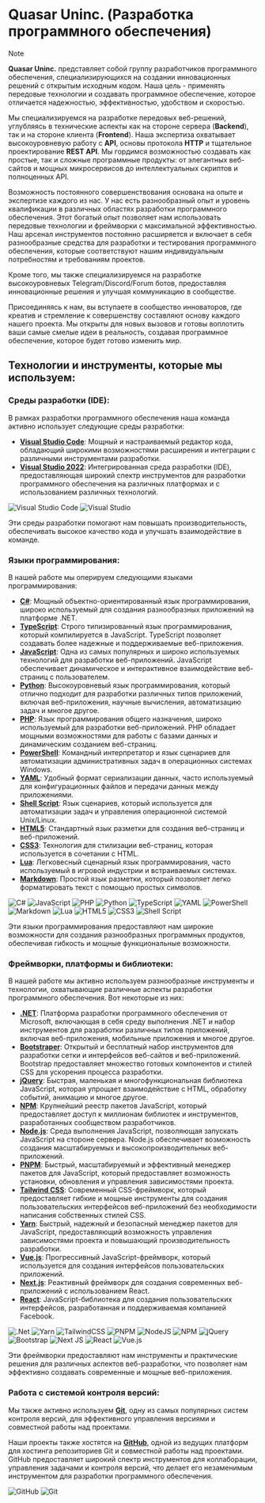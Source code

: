 # Quasar Uninc. (Разработка программного обеспечения)

> [!NOTE] 
> **Quasar Uninc.** представляет собой группу разработчиков программного обеспечения, специализирующихся на создании инновационных решений с открытым исходным кодом. Наша цель - применять передовые технологии и создавать программное обеспечение, которое отличается надежностью, эффективностью, удобством и скоростью.

Мы специализируемся на разработке передовых веб-решений, углубляясь в технические аспекты как на стороне сервера (**Backend**), так и на стороне клиента (**Frontend**). Наша экспертиза охватывает высокоуровневую работу с **API**, основы протокола **HTTP** и тщательное проектирование **REST API**. Мы гордимся возможностью создавать как простые, так и сложные программные продукты: от элегантных веб-сайтов и мощных микросервисов до интеллектуальных скриптов и полноценных API.

Возможность постоянного совершенствования основана на опыте и экспертизе каждого из нас. У нас есть разнообразный опыт и уровень квалификации в различных областях разработки программного обеспечения. Этот богатый опыт позволяет нам использовать передовые технологии и фреймворки с максимальной эффективностью. Наш арсенал инструментов постоянно расширяется и включает в себя разнообразные средства для разработки и тестирования программного обеспечения, которые соответствуют нашим индивидуальным потребностям и требованиям проектов.

Кроме того, мы также специализируемся на разработке высокоуровневых Telegram/Discord/Forum ботов, предоставляя инновационные решения и улучшая коммуникацию в сообществе.

Присоединяясь к нам, вы вступаете в сообщество инноваторов, где креатив и стремление к совершенству составляют основу каждого нашего проекта. Мы открыты для новых вызовов и готовы воплотить ваши самые смелые идеи в реальность, создавая программное обеспечение, которое будет готово изменить мир.

## Технологии и инструменты, которые мы используем:

### Среды разработки (IDE):
В рамках разработки программного обеспечения наша команда активно использует следующие среды разработки:

- [**Visual Studio Code**](https://code.visualstudio.com/): Мощный и настраиваемый редактор кода, обладающий широкими возможностями расширения и интеграции с различными инструментами разработки.
- [**Visual Studio 2022**](https://visualstudio.microsoft.com/vs/): Интегрированная среда разработки (IDE), предоставляющая широкий спектр инструментов для разработки программного обеспечения на различных платформах и с использованием различных технологий.

![Visual Studio Code](https://img.shields.io/badge/Visual%20Studio%20Code-0078d7.svg?style=for-the-badge&logo=visual-studio-code&logoColor=white)
![Visual Studio](https://img.shields.io/badge/Visual%20Studio-5C2D91.svg?style=for-the-badge&logo=visual-studio&logoColor=white)

Эти среды разработки помогают нам повышать производительность, обеспечивать высокое качество кода и улучшать взаимодействие в команде.

### Языки программирования:
В нашей работе мы оперируем следующими языками программирования:

- [**C#**](https://docs.microsoft.com/en-us/dotnet/csharp/): Мощный объектно-ориентированный язык программирования, широко используемый для создания разнообразных приложений на платформе .NET.
- [**TypeScript**](https://www.typescriptlang.org/): Строго типизированный язык программирования, который компилируется в JavaScript. TypeScript позволяет создавать более надежные и поддерживаемые веб-приложения.
- [**JavaScript**](https://developer.mozilla.org/en-US/docs/Web/JavaScript): Одна из самых популярных и широко используемых технологий для разработки веб-приложений. JavaScript обеспечивает динамическое и интерактивное взаимодействие веб-страниц с пользователем.
- [**Python**](https://www.python.org/): Высокоуровневый язык программирования, который отлично подходит для разработки различных типов приложений, включая веб-приложения, научные вычисления, автоматизацию задач и многое другое.
- [**PHP**](https://www.php.net/): Язык программирования общего назначения, широко используемый для разработки веб-приложений. PHP обладает мощными возможностями для работы с базами данных и динамическим созданием веб-страниц.
- [**PowerShell**](https://docs.microsoft.com/en-us/powershell/): Командный интерпретатор и язык сценариев для автоматизации административных задач в операционных системах Windows.
- [**YAML**](https://yaml.org/): Удобный формат сериализации данных, часто используемый для конфигурационных файлов и передачи данных между приложениями.
- [**Shell Script**](https://www.tldp.org/LDP/Bash-Beginners-Guide/html/index.html): Язык сценариев, который используется для автоматизации задач и управления операционной системой Unix/Linux.
- [**HTML5**](https://developer.mozilla.org/en-US/docs/Web/Guide/HTML/HTML5): Стандартный язык разметки для создания веб-страниц и веб-приложений.
- [**CSS3**](https://developer.mozilla.org/en-US/docs/Web/CSS): Технология для стилизации веб-страниц, которая используется в сочетании с HTML.
- [**Lua**](https://www.lua.org/): Легковесный сценарный язык программирования, часто используемый в игровой индустрии и встраиваемых системах.
- [**Markdown**](https://www.markdownguide.org/): Простой язык разметки, который позволяет легко форматировать текст с помощью простых символов.

![C#](https://img.shields.io/badge/c%23-%23239120.svg?style=for-the-badge&logo=csharp&logoColor=white)
![JavaScript](https://img.shields.io/badge/javascript-%23323330.svg?style=for-the-badge&logo=javascript&logoColor=%23F7DF1E)
![PHP](https://img.shields.io/badge/php-%23777BB4.svg?style=for-the-badge&logo=php&logoColor=white)
![Python](https://img.shields.io/badge/python-3670A0?style=for-the-badge&logo=python&logoColor=ffdd54)
![TypeScript](https://img.shields.io/badge/typescript-%23007ACC.svg?style=for-the-badge&logo=typescript&logoColor=white)
![YAML](https://img.shields.io/badge/yaml-%23ffffff.svg?style=for-the-badge&logo=yaml&logoColor=151515)
![PowerShell](https://img.shields.io/badge/PowerShell-%235391FE.svg?style=for-the-badge&logo=powershell&logoColor=white)
![Markdown](https://img.shields.io/badge/markdown-%23000000.svg?style=for-the-badge&logo=markdown&logoColor=white)
![Lua](https://img.shields.io/badge/lua-%232C2D72.svg?style=for-the-badge&logo=lua&logoColor=white)
![HTML5](https://img.shields.io/badge/html5-%23E34F26.svg?style=for-the-badge&logo=html5&logoColor=white)
![CSS3](https://img.shields.io/badge/css3-%231572B6.svg?style=for-the-badge&logo=css3&logoColor=white)
![Shell Script](https://img.shields.io/badge/shell_script-%23121011.svg?style=for-the-badge&logo=gnu-bash&logoColor=white)

Эти языки программирования предоставляют нам широкие возможности для создания разнообразных программных продуктов, обеспечивая гибкость и мощные функциональные возможности.

### Фреймворки, платформы и библиотеки:
В нашей работе мы активно используем разнообразные инструменты и технологии, охватывающие различные аспекты разработки программного обеспечения. Вот некоторые из них:

- [**.NET**](https://dotnet.microsoft.com/): Платформа разработки программного обеспечения от Microsoft, включающая в себя среду выполнения .NET и набор инструментов для разработки различных типов приложений, включая веб-приложения, мобильные приложения и многое другое.
- [**Bootstraper**](https://getbootstrap.com/): Открытый и бесплатный набор инструментов для разработки сетки и интерфейсов веб-сайтов и веб-приложений. Bootstrap предоставляет множество готовых компонентов и стилей CSS для ускорения процесса разработки.
- [**jQuery**](https://jquery.com/): Быстрая, маленькая и многофункциональная библиотека JavaScript, которая упрощает взаимодействие с HTML, обработку событий, анимацию и многое другое.
- [**NPM**](https://www.npmjs.com/): Крупнейший реестр пакетов JavaScript, который предоставляет доступ к миллионам библиотек и инструментов, разработанных сообществом разработчиков.
- [**Node.js**](https://nodejs.org/): Среда выполнения JavaScript, позволяющая запускать JavaScript на стороне сервера. Node.js обеспечивает возможность создания масштабируемых и высокопроизводительных веб-приложений.
- [**PNPM**](https://pnpm.io/): Быстрый, масштабируемый и эффективный менеджер пакетов для JavaScript, который предоставляет возможность установки, обновления и управления зависимостями проекта.
- [**Tailwind CSS**](https://tailwindcss.com/): Современный CSS-фреймворк, который предоставляет гибкие и мощные инструменты для создания пользовательских интерфейсов веб-приложений без необходимости написания собственных стилей CSS.
- [**Yarn**](https://yarnpkg.com/): Быстрый, надежный и безопасный менеджер пакетов для JavaScript, предоставляющий возможность управления зависимостями проекта и повышающий производительность разработки.
- [**Vue.js**](https://vuejs.org/): Прогрессивный JavaScript-фреймворк, который используется для создания интерфейсов пользовательских приложений.
- [**Next.js**](https://nextjs.org/): Реактивный фреймворк для создания современных веб-приложений с использованием React.
- [**React**](https://reactjs.org/): JavaScript-библиотека для создания пользовательских интерфейсов, разработанная и поддерживаемая компанией Facebook.

![.Net](https://img.shields.io/badge/.NET-5C2D91?style=for-the-badge&logo=.net&logoColor=white)
![Yarn](https://img.shields.io/badge/yarn-%232C8EBB.svg?style=for-the-badge&logo=yarn&logoColor=white)
![TailwindCSS](https://img.shields.io/badge/tailwindcss-%2338B2AC.svg?style=for-the-badge&logo=tailwind-css&logoColor=white)
![PNPM](https://img.shields.io/badge/pnpm-%234a4a4a.svg?style=for-the-badge&logo=pnpm&logoColor=f69220)
![NodeJS](https://img.shields.io/badge/node.js-6DA55F?style=for-the-badge&logo=node.js&logoColor=white)
![NPM](https://img.shields.io/badge/NPM-%23CB3837.svg?style=for-the-badge&logo=npm&logoColor=white)
![jQuery](https://img.shields.io/badge/jquery-%230769AD.svg?style=for-the-badge&logo=jquery&logoColor=white)
![Bootstrap](https://img.shields.io/badge/bootstrap-%238511FA.svg?style=for-the-badge&logo=bootstrap&logoColor=white)
![Next JS](https://img.shields.io/badge/Next-black?style=for-the-badge&logo=next.js&logoColor=white)
![React](https://img.shields.io/badge/react-%2320232a.svg?style=for-the-badge&logo=react&logoColor=%2361DAFB)
![Vue.js](https://img.shields.io/badge/vuejs-%2335495e.svg?style=for-the-badge&logo=vuedotjs&logoColor=%234FC08D)

Эти фреймворки предоставляют нам инструменты и практические решения для различных аспектов веб-разработки, что позволяет нам эффективно создавать современные и мощные веб-приложения.

### Работа с системой контроля версий:
Мы также активно используем [**Git**](https://git-scm.com/), одну из самых популярных систем контроля версий, для эффективного управления версиями и совместной работы над проектами.

Наши проекты также хостятся на [**GitHub**](https://github.com/), одной из ведущих платформ для хостинга репозиториев Git и совместной работы над проектами. GitHub предоставляет широкий спектр инструментов для коллаборации, управления задачами и контроля версий, что делает его незаменимым инструментом для разработки программного обеспечения.

![GitHub](https://img.shields.io/badge/github-%23121011.svg?style=for-the-badge&logo=github&logoColor=white)
![Git](https://img.shields.io/badge/git-%23F05033.svg?style=for-the-badge&logo=git&logoColor=white)
